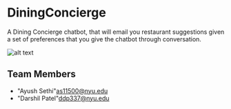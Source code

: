 # DiningConcierge

A Dining Concierge chatbot, that will email you restaurant suggestions given a set of preferences that you give the chatbot through conversation.

![alt text](https://github.com/darshildpatel/DiningConcierge/blob/master/architecture.png)

## <a name = "team-members"></a>Team Members
* "Ayush Sethi"<as11500@nyu.edu>
* "Darshil Patel"<ddp337@nyu.edu>
